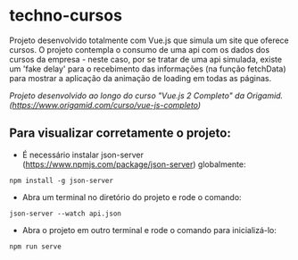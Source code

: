 # techno-cursos

Projeto desenvolvido totalmente com Vue.js que simula um site que oferece cursos. 
O projeto contempla o consumo de uma api com os dados dos cursos da empresa - neste caso, por se tratar de uma api simulada, existe um 'fake delay' para o recebimento das informações (na função fetchData) para mostrar a aplicação da animação de loading em todas as páginas.

*Projeto desenvolvido ao longo do curso "Vue.js 2 Completo" da Origamid. (https://www.origamid.com/curso/vue-js-completo)*

## Para visualizar corretamente o projeto:
- É necessário instalar json-server (https://www.npmjs.com/package/json-server) globalmente:

`npm install -g json-server`

- Abra um terminal no diretório do projeto e rode o comando:

`json-server --watch api.json`

- Abra o projeto em outro terminal e rode o comando para inicializá-lo:

`npm run serve`


